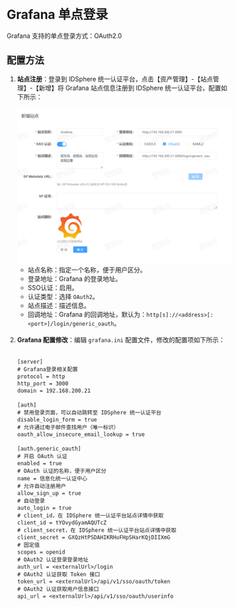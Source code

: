 # Grafana 单点登录
Grafana 支持的单点登录方式：OAuth2.0
## 配置方法
1. **站点注册**：登录到 IDSphere 统一认证平台，点击【资产管理】-【站点管理】-【新增】将 Grafana 站点信息注册到 IDSphere 统一认证平台，配置如下所示：<br><br>
![img.png](img/grafana.jpg)
    * 站点名称：指定一个名称，便于用户区分。
    * 登录地址：Grafana 的登录地址。
    * SSO认证：启用。
    * 认证类型：选择 `OAuth2`。
    * 站点描述：描述信息。
    * 回调地址：Grafana 的回调地址，默认为：`http[s]://<address>[:<port>]/login/generic_oauth`。<br><br>
2. **Grafana 配置修改**：编辑 `grafana.ini` 配置文件，修改的配置项如下所示：<br><br>
    ```shell
    [server]
    # Grafana登录相关配置
    protocol = http
    http_port = 3000
    domain = 192.168.200.21
    
    [auth]
    # 禁用登录页面，可以自动跳转至 IDSphere 统一认证平台
    disable_login_form = true
    # 允许通过电子邮件查找用户（唯一标识）
    oauth_allow_insecure_email_lookup = true
    
    [auth.generic_oauth]
    # 开启 OAuth 认证
    enabled = true
    # OAuth 认证的名称，便于用户区分
    name = 信息化统一认证中心
    # 允许自动注册用户
    allow_sign_up = true
    # 自动登录
    auto_login = true
    # client_id，在 IDSphere 统一认证平台站点详情中获取
    client_id = tYOvydGyamAQUTcZ
    # client_secret，在 IDSphere 统一认证平台站点详情中获取
    client_secret = GXQzHtPSDAHIKRHuFHpSHarKQjDIIXmG
    # 固定值
    scopes = openid
    # OAuth2 认证登录登录地址
    auth_url = <externalUrl>/login
    # OAuth2 认证获取 Token 接口
    token_url = <externalUrl>/api/v1/sso/oauth/token
    # OAuth2 认证获取用户信息接口
    api_url = <externalUrl>/api/v1/sso/oauth/userinfo
    ```